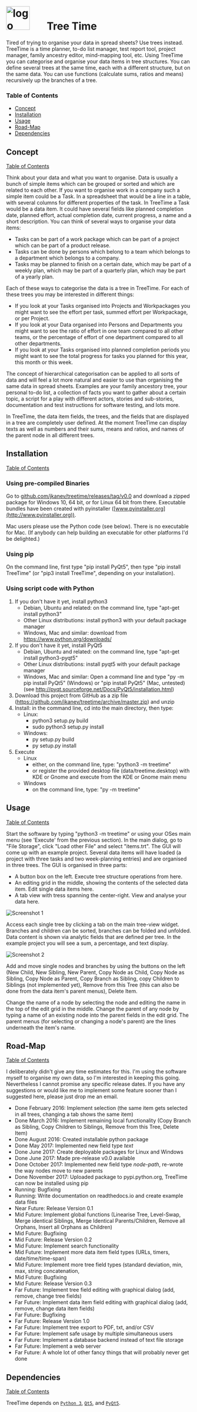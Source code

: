 #  <img src="https://raw.githubusercontent.com/jkanev/treetime/master/data/treetime-logo.png" alt="logo" width="64" height="64">&nbsp; &nbsp; &nbsp; &nbsp;Tree Time


Tired of trying to organise your data in spread sheets? Use trees instead. TreeTime is a time planner, to-do list
manager, test report tool, project manager, family ancestry editor, mind-mapping tool, etc. Using TreeTime you can
categorise and organise your data items in tree structures. You can define several trees at the same time, each with a
different structure, but on the same data. You can use functions (calculate sums, ratios and means) recursively up the
branches of a tree. 

<div id='id-contents'/>

### Table of Contents  ###

- [Concept](#id-concept)
- [Installation](#id-installation)
- [Usage](#id-usage)
- [Road-Map](#id-roadmap)
- [Dependencies](#id-dependencies)


<div id='id-concept'/>

## Concept ##
[Table of Contents](#id-contents)

Think about your data and what you want to organise. Data is usually a bunch of simple items which can be grouped or sorted and which are related to each other. If you want to organise work in a company such a simple item could be a Task. In a spreadsheet that would be a line in a table, with several columns for different properties of the task. In TreeTime a Task would be a data item. It could have several fields like planned completion date, planned effort, actual completion date, current progress, a name and a short description. You can think of several ways to organise your data items:
- Tasks can be part of a work package which can be part of a project which can be part of a product release.
- Tasks can be done by persons which belong to a team which belongs to a department which belongs to a company.
- Tasks may be planned to finish on a certain date, which may be part of a weekly plan, which may be part of a quarterly plan, which may be part of a yearly plan.

Each of these ways to categorise the data is a tree in TreeTime. For each of these trees you may be interested in different things: 
- If you look at your Tasks organised into Projects and Workpackages you might want to see the effort per task, summed effort per Workpackage, or per Project.
- If you look at your Data organised into Persons and Departments you might want to see the ratio of effort in one team compared to all other teams, or the percentage of effort of one department compared to all other departments.
- If you look at your Tasks organised into planned completion periods you might want to see the total progress for tasks you planned for this year, this month or this week.

The concept of hierarchical categorisation can be applied to all sorts of data and will feel a lot more natural and easier to use than organising the same data in spread sheets. Examples are your family ancestory tree, your personal to-do list, a collection of facts you want to gather about a certain topic, a script for a play with different actors, stories and sub-stories, documentation and test instructions for software testing, and lots more.

In TreeTime, the data item fields, the trees, and the fields that are displayed in a tree are completely user defined. At the moment TreeTime can display texts as well as numbers and their sums, means and ratios, and names of the parent node in all different trees.


<div id='id-installation'/>

##  Installation  ##
[Table of Contents](#id-installation)

### Using pre-compiled Binaries ###

Go to [github.com/jkanev/treetime/releases/tag/v0.0](https://github.com/jkanev/treetime/releases/tag/v0.0) and download a zipped package for Windows 10, 64 bit, or for Linux 64 bit from there.
Executable bundles have been created with pyinstaller ([www.pyinstaller.org](http://www.pyinstaller.org)).

Mac users please use the Python code (see below). There is no executable for Mac.
(If anybody can help building an executable for other platforms I'd be delighted.)

### Using pip ###

On the command line, first type "pip install PyQt5", then type "pip install TreeTime" (or "pip3 install TreeTime",
depending on your installation).

### Using script code with Python ###

1. If you don't have it yet, install python3
   - Debian, Ubuntu and related: on the command line, type "apt-get install python3"
   - Other Linux distributions: install python3 with your default package manager
   - Windows, Mac and similar: download from https://www.python.org/downloads/
2. If you don't have it yet, install PyQt5
   - Debian, Ubuntu and related: on the command line, type "apt-get install python3-pyqt5"
   - Other Linux distributions: install pyqt5 with your default package manager
   - Windows, Mac and similar: Open a command line and type "py -m pip install PyQt5" (Windows) or 
     "pip install PyQt5" (Mac, untested) (see http://pyqt.sourceforge.net/Docs/PyQt5/installation.html)
3. Download this project from GitHub as a zip file (https://github.com/jkanev/treetime/archive/master.zip) and unzip
4. Install: in the command line, cd into the main directory, then type:
   - Linux:
      - python3 setup.py build
      - sudo python3 setup.py install
   - Windows:
      - py setup.py build
      - py setup.py install
5. Execute
   - Linux
      - either, on the command line, type: "python3 -m treetime"
      - or register the provided desktop file (data/treetime.desktop) with KDE or Gnome and execute from the KDE or
        Gnome main menu
   - Windows
      - on the command line, type: "py -m treetime"


<div id='id-usage'/>

##  Usage  ##
[Table of Contents](#id-contents)

Start the software by typing "python3 -m treetime" or using your OSes main menu (see 'Execute' from the previous
section). In the main dialog, go to "File Storage", click "Load other File" and select "items.trt". The GUI will come
up with an example project. Several data items will have loaded (a project with three tasks and two week-planning
entries) and are organised in three trees. The GUI is organised in three parts:
- A button box on the left. Execute tree structure operations from here.
- An editing grid in the middle, showing the contents of the selected data item. Edit single data items here.
- A tab view with tress spanning the center-right. View and analyse your data here.

![Screenshot 1](doc/screenshot01.png)

Access each single tree by clicking a tab on the main tree-view widget. Branches and children can be sorted, branches
can be folded and unfolded. Data content is shown via analytic fields that are defined per tree. In the example project
you will see a sum, a percentage, and text display. 

![Screenshot 2](doc/screenshot02.png)

Add and move single nodes and branches by using the buttons on the left (New Child, New Sibling, New Parent, Copy Node
as Child, Copy Node as Sibling, Copy Node as Parent, Copy Branch as Sibling, copy Children to Siblings (not implemented
yet), Remove from this Tree (this can also be done from the data item's parent menus), Delete Item.

Change the name of a node by selecting the node and editing the name in the top of the edit grid in the middle.
Change the parent of any node by typing a name of an existing node into the parent fields in the edit grid. The parent
menus (for selecting or changing a node's parent) are the lines underneath the item's name.


<div id='id-roadmap'/>

##  Road-Map  ##
[Table of Contents](#id-contents)

I deliberately didn't give any time estimates for this. I'm using the software myself to organise my own data, so I'm interested in keeping this going. Nevertheless I cannot promise any specific release dates. If you have any suggestions or would like me to implement some feature sooner than I suggested here, please just drop me an email.
- Done February 2016: Implement selection (the same item gets selected in all trees, changing a tab shows the same item)
- Done March 2016: Implement remaining local functionality (Copy Branch as Sibling, Copy Children to Siblings, Remove from this Tree, Delete Item)
- Done August 2016: Created installable python package
- Done May 2017: Implemented new field type _text_
- Done June 2017: Create deployable packages for Linux and Windows
- Done June 2017: Made pre-release v0.0 available
- Done October 2017: Implemented new field type _node-path_, re-wrote the way nodes move to new parents
- Done November 2017: Uploaded package to pypi.python.org, TreeTime can now be installed using pip
- Running: Bugfixing
- Running: Write documentation on readthedocs.io and create example data files
- Near Future: Release Version 0.1
- Mid Future: Implement global functions (Linearise Tree, Level-Swap, Merge identical Siblings, Merge Identical Parents/Children, Remove all Orphans, Insert all Orphans as Children)
- Mid Future: Bugfixing
- Mid Future: Release Version 0.2
- Mid Future: Implement search functionality
- Mid Future: Implement more data item field types (URLs, timers, date/time/time-span)
- Mid Future: Implement more tree field types (standard deviation, min, max, string concatenation, 
- Mid Future: Bugfixing
- Mid Future: Release Version 0.3
- Far Future: Implement tree field editing with graphical dialog (add, remove, change tree fields)
- Far Future: Implement data item field editing with graphical dialog (add, remove, change data item fields)
- Far Future: Bugfixing
- Far Future: Release Version 1.0
- Far Future: Implement tree export to PDF, txt, and/or CSV
- Far Future: Implement safe usage by multiple simultaneous users
- Far Future: Implement a database backend instead of text file storage
- Far Future: Implement a web server
- Far Future: A whole lot of other fancy things that will probably never get done

<div id='id-dependencies'/>

##  Dependencies  ##
[Table of Contents](#id-contents)

TreeTime depends on [`Python 3`](https://www.python.org/downloads/), [`Qt5`](http://www.qt.io/download/), and [`PyQt5`](https://pypi.python.org/pypi/PyQt5).